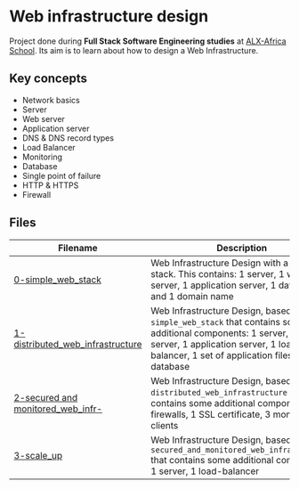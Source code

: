 # Web infrastructure design

Project done during **Full Stack Software Engineering studies** at [ALX-Africa School](https://www.alxafrica.com/). 
Its aim is to learn about how to design a Web Infrastructure.

## Key concepts
* Network basics
* Server
* Web server
* Application server
* DNS & DNS record types
* Load Balancer
* Monitoring
* Database
* Single point of failure
* HTTP & HTTPS
* Firewall

## Files

| Filename | Description |
| -------- | ----------- |
| [0-simple_web_stack](0-simple_web_stack) | Web Infrastructure Design with a LAMP stack. This contains: 1 server, 1 web server, 1 application server, 1 database and 1 domain name |
| [1-distributed_web_infrastructure](./1-distributed_web_infrastructure) | Web Infrastructure Design, based on `0-simple_web_stack` that contains some additional components: 1 server, 1 web server, 1 application server, 1 load-balancer, 1 set of application files, 1 database |
|[2-secured and monitored_web_infr-](./2-secured_and_monitored_web_infrastructure)| Web Infrastructure Design, based on `1-distributed_web_infrastructure` that contains some additional components: 3 firewalls, 1 SSL certificate, 3 monitoring clients |
| [3-scale_up](./3-scale_up) | Web Infrastructure Design, based on `2-secured_and_monitored_web_infrastructure` that contains some additional components: 1 server, 1 load-balancer |
